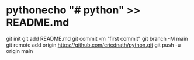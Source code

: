 # pythonecho "# python" >> README.md
git init
git add README.md
git commit -m "first commit"
git branch -M main
git remote add origin https://github.com/ericdnath/python.git
git push -u origin main
